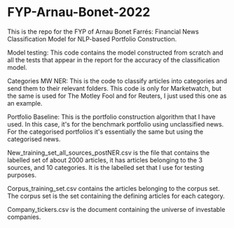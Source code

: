 # FYP-Arnau-Bonet-2022

This is the repo for the FYP of Arnau Bonet Farrés: Financial News Classification Model for NLP-based Portfolio Construction.

Model testing: This code contains the model constructed from scratch and all the tests that appear in the report for the accuracy of the classification model.

Categories MW NER: This is the code to classify articles into categories and send them to their relevant folders. This code is only for Marketwatch, but the same is used for The Motley Fool and for Reuters, I just used this one as an example.

Portfolio Baseline: This is the portfolio construction algorithm that I have used. In this case, it's for the benchmark portfolio using unclassified news. For the categorised portfolios it's essentially the same but using the categorised news.

New_training_set_all_sources_postNER.csv is the file that contains the labelled set of about 2000 articles, it has articles belonging to the 3 sources, and 10 categories. It is the labelled set that I use for testing purposes.

Corpus_training_set.csv contains the articles belonging to the corpus set. The corpus set is the set containing the defining articles for each category.

Company_tickers.csv is the document containing the universe of investable companies.
